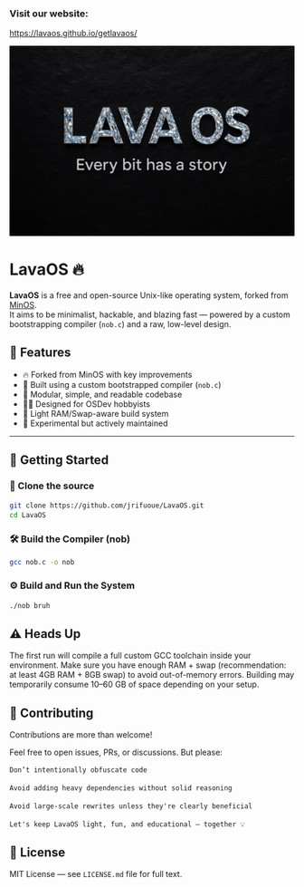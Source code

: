 ### Visit our website:
https://lavaos.github.io/getlavaos/

![banner](banner.png)

# LavaOS 🔥

**LavaOS** is a free and open-source Unix-like operating system, forked from [MinOS](https://github.com/Dcraftbg/MinOS).  
It aims to be minimalist, hackable, and blazing fast — powered by a custom bootstrapping compiler (`nob.c`) and a raw, low-level design.

## 🚀 Features

- 🔥 Forked from MinOS with key improvements
- 🧠 Built using a custom bootstrapped compiler (`nob.c`)
- 🧩 Modular, simple, and readable codebase
- 🧑‍💻 Designed for OSDev hobbyists
- 💾 Light RAM/Swap-aware build system
- 🧪 Experimental but actively maintained

---

## 🔧 Getting Started

### 💾 Clone the source

```bash
git clone https://github.com/jrifuoue/LavaOS.git
cd LavaOS
```
### 🛠 Build the Compiler (nob)

```bash
gcc nob.c -o nob
```
### ⚙️ Build and Run the System

```bash
./nob bruh
```
## ⚠️ Heads Up

The first run will compile a full custom GCC toolchain inside your environment.
Make sure you have enough RAM + swap (recommendation: at least 4GB RAM + 8GB swap) to avoid out-of-memory errors.
Building may temporarily consume 10–60 GB of space depending on your setup.

## 🤝 Contributing

Contributions are more than welcome!

Feel free to open issues, PRs, or discussions. But please:

    Don’t intentionally obfuscate code

    Avoid adding heavy dependencies without solid reasoning

    Avoid large-scale rewrites unless they're clearly beneficial

    Let's keep LavaOS light, fun, and educational — together 💡

## 📜 License

MIT License — see `LICENSE.md` file for full text.
